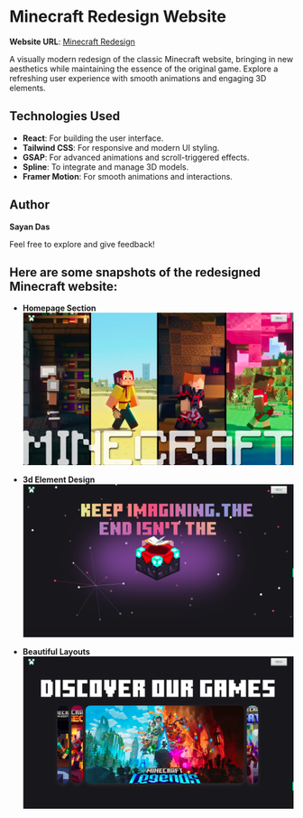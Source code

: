 # Minecraft Redesign Website

**Website URL**: [Minecraft Redesign](https://minecraft-redesigned.netlify.app/)

A visually modern redesign of the classic Minecraft website, bringing in new aesthetics while maintaining the essence of the original game. Explore a refreshing user experience with smooth animations and engaging 3D elements.

## Technologies Used
- **React**: For building the user interface.
- **Tailwind CSS**: For responsive and modern UI styling.
- **GSAP**: For advanced animations and scroll-triggered effects.
- **Spline**: To integrate and manage 3D models.
- **Framer Motion**: For smooth animations and interactions.

## Author
**Sayan Das**

Feel free to explore and give feedback!

## Here are some snapshots of the redesigned Minecraft website:

- **Homepage Section**  
![Minecraft Redesign Homepage](./src/assets/reference-image/intro-image.png)

- **3d Element Design**  
![Enchanting Section](./src/assets/reference-image/enchant-image.png)

- **Beautiful Layouts**  
![More Games](./src/assets/reference-image/more-games-image.png)